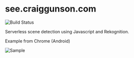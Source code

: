 see.craiggunson.com
===================



![Build Status](https://codebuild.ap-southeast-2.amazonaws.com/badges?uuid=eyJlbmNyeXB0ZWREYXRhIjoiemVjcWU0KzAycWN4MW41Q0k2bkZaNWRLNjRhamNjckRpTGpwYWJhdXFPWSthZDlaVUFkaFZXZXE0K0svakU4TFk4T01tdUtLS1ZWdGNvY1E2TVArWUo4PSIsIml2UGFyYW1ldGVyU3BlYyI6InlaWXdKL21IZFBoSmEvNjEiLCJtYXRlcmlhbFNldFNlcmlhbCI6MX0%3D&branch=master)



Serverless scene detection using Javascript and Rekognition.


Example from Chrome (Android)


![Sample](https://github.com/craiggunson/see/blob/master/sample.jpg)
